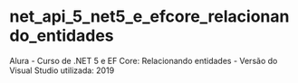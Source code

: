# net_api_5_net5_e_efcore_relacionando_entidades
Alura - Curso de .NET 5 e EF Core: Relacionando entidades - Versão do Visual Studio utilizada: 2019
